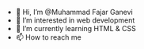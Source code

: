 - 👋 Hi, I’m @Muhammad Fajar Ganevi
- 👀 I’m interested in web development
- 🌱 I’m currently learning HTML & CSS
- 📫 How to reach me 

<!---
eXa25/eXa25 is a ✨ special ✨ repository because its `README.md` (this file) appears on your GitHub profile.
You can click the Preview link to take a look at your changes.
--->
